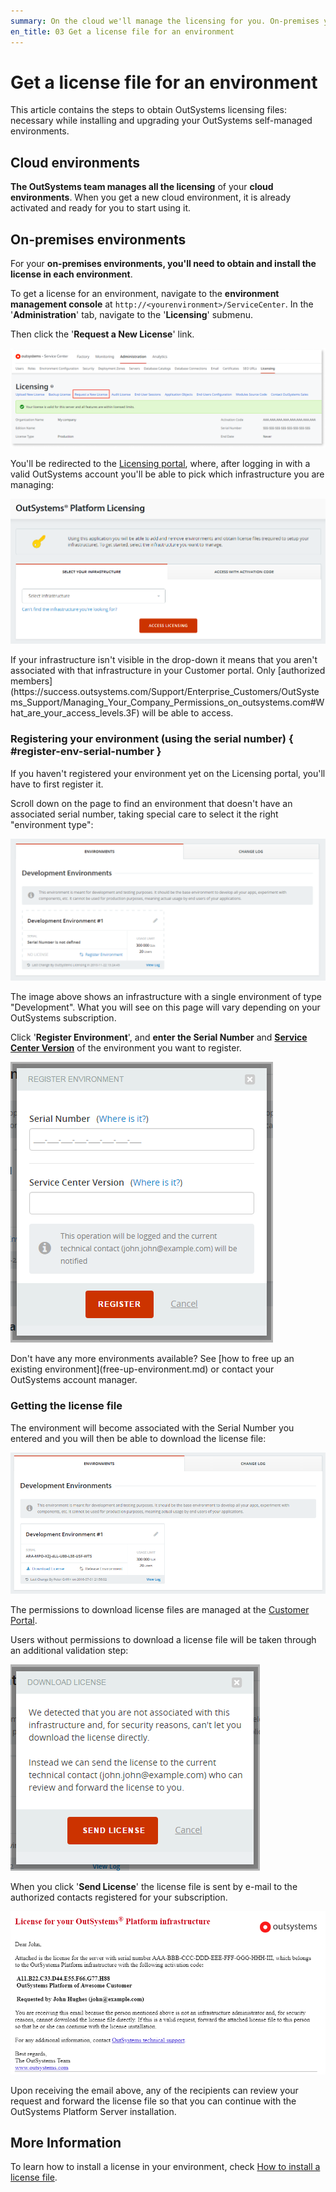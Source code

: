 ```yaml
---
summary: On the cloud we'll manage the licensing for you. On-premises you need to get a license and install it on your environment. Use the Licensing portal for this.
en_title: 03 Get a license file for an environment
---
```


# Get a license file for an environment

This article contains the steps to obtain OutSystems licensing files: necessary while installing and upgrading your OutSystems self-managed environments.

## Cloud environments

**The OutSystems team manages all the licensing** of your **cloud environments**. When you get a new cloud environment, it is already activated and ready for you to start using it.

## On-premises environments

For your **on-premises environments, you'll need to obtain and install the license in each environment**.

To get a license for an environment, navigate to the **environment management console** at `http://<yourenvironment>/ServiceCenter`. In the '**Administration**' tab, navigate to the '**Licensing**' submenu.

Then click the '**Request a New License**' link.

![](images/get-license-for-env-sc.png)

You'll be redirected to the [Licensing portal](http://www.outsystems.com/licensing/), where, after logging in with a valid OutSystems account you'll be able to pick which infrastructure you are managing:

![](images/get-license-for-env-1.png)

<div class="info" markdown="1">
If your infrastructure isn't visible in the drop-down it means that you aren't associated with that infrastructure in your Customer portal.
Only [authorized members](https://success.outsystems.com/Support/Enterprise_Customers/OutSystems_Support/Managing_Your_Company_Permissions_on_outsystems.com#What_are_your_access_levels.3F) will be able to access.
</div>

### Registering your environment (using the serial number) { #register-env-serial-number }

If you haven't registered your environment yet on the Licensing portal, you'll have to first register it.

Scroll down on the page to find an environment that doesn't have an associated serial number, taking special care to select it the right "environment type":

![](images/get-license-for-env-2.png)

The image above shows an infrastructure with a single environment of type "Development". What you will see on this page will vary depending on your OutSystems subscription.

Click '**Register Environment**', and **enter the Serial Number** and [**Service Center Version**](https://success.outsystems.com/Support/Archive/What_version_of_OutSystems_Platform_am_I_using#Metadata_database_.26_Service_Center) of the environment you want to register.

![](images/get-license-for-env-3.png)

<div class="info" markdown="1">
Don't have any more environments available? See [how to free up an existing environment](free-up-environment.md) or contact your OutSystems account manager.
</div>

### Getting the license file

The environment will become associated with the Serial Number you entered and you will then be able to download the license file:

![](images/get-license-for-env-4.png)

The permissions to download license files are managed at the [Customer Portal](https://success.outsystems.com/Support/Enterprise_Customers/OutSystems_Support/Managing_your_company_permissions_on_outsystems.com#Customer_Portal_permissions).

Users without permissions to download a license file will be taken through an additional validation step:

![](images/get-license-for-env-5.png)

When you click '**Send License**' the license file is sent by e-mail to the authorized contacts registered for your subscription.

![](images/get-license-for-env-6.png)

Upon receiving the email above, any of the recipients can review your request and forward the license file so that you can continue with the OutSystems Platform Server installation.

## More Information

To learn how to install a license in your environment, check [How to install a license file](howto-install-license.md).
